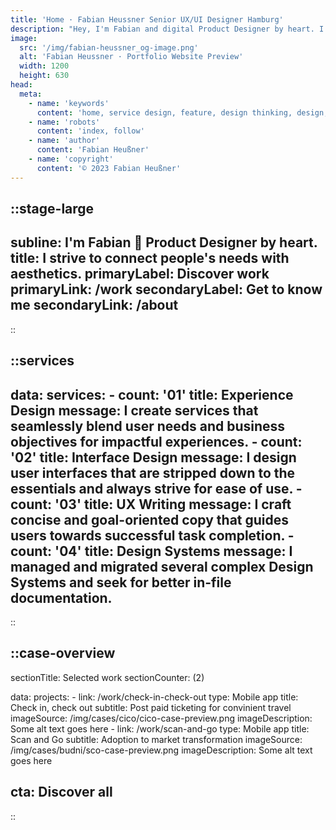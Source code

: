 ```yaml
---
title: 'Home · Fabian Heussner Senior UX/UI Designer Hamburg'
description: "Hey, I'm Fabian and digital Product Designer by heart. I connect people's needs with aesthetics."
image:
  src: '/img/fabian-heussner_og-image.png'
  alt: 'Fabian Heussner · Portfolio Website Preview'
  width: 1200
  height: 630
head:
  meta:
    - name: 'keywords'
      content: 'home, service design, feature, design thinking, design, ux, ui, ux/ui, product design, designer, agile, ux research, wireframes, prototyping, ux writing, design systems, components, figma, hamburg'
    - name: 'robots'
      content: 'index, follow'
    - name: 'author'
      content: 'Fabian Heußner'
    - name: 'copyright'
      content: '© 2023 Fabian Heußner'
---
```



::stage-large
---
subline: I'm Fabian 👋 Product Designer by heart.
title: I strive to connect people's needs with aesthetics.
primaryLabel: Discover work
primaryLink: /work
secondaryLabel: Get to know me
secondaryLink: /about
---
::

::services
---
data:
    services:
      - count: '01'
        title: Experience Design
        message: I create services that seamlessly blend user needs and business objectives for impactful experiences.
      - count: '02'
        title: Interface Design
        message: I design user interfaces that are stripped down to the essentials and always strive for ease of use.
      - count: '03'
        title: UX Writing
        message: I craft concise and goal-oriented copy that guides users towards successful task completion.
      - count: '04'
        title: Design Systems
        message: I managed and migrated several complex Design Systems and seek for better in-file documentation.
---
::


::case-overview
---
sectionTitle: Selected work
sectionCounter: (2)

data:
    projects:
      - link: /work/check-in-check-out
        type: Mobile app
        title: Check in, check out
        subtitle: Post paid ticketing for convinient travel
        imageSource: /img/cases/cico/cico-case-preview.png
        imageDescription: Some alt text goes here
      - link: /work/scan-and-go
        type: Mobile app
        title: Scan and Go
        subtitle: Adoption to market transformation
        imageSource: /img/cases/budni/sco-case-preview.png
        imageDescription: Some alt text goes here

cta: Discover all
---
::


